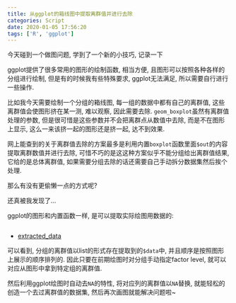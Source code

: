 ```yaml
---
title: 从ggplot的箱线图中提取离群值并进行去除
categories: Script
date: 2020-01-05 17:56:20
tags: ['R', 'ggplot']
---
```


今天碰到一个做图问题, 学到了一个新的小技巧, 记录一下
<!-- 摘要部分 -->
<!-- more -->

ggplot提供了很多常用的图形的绘制函数, 相当方便, 且图形可以按照各种各样的分组进行绘制, 但是有的时候我有些特殊要求, ggplot无法满足, 所以需要自行进行一些操作.

比如我今天需要绘制一个分组的箱线图, 每一组的数据中都有自己的离群值, 这些离群值会使图形挤在某一测, 难以观察, 因此需要去除. `geom_boxplot`虽然有离群值处理的参数, 但是很可惜是这些参数并不会把离群点从数值中去除, 而是不在图形上显示, 这么一来该挤一起的图形还是挤一起, 达不到效果.

网上能查到的关于离群值去除的方案最多是利用内置`boxplot`函数里面`$out`的内容提取离群数值并进行去除, 可惜不巧的是这这种方案似乎不能分组给出离群值结果, 它给的是总体离群值, 如果需要分组去除的话还需要自己手动拆分数据集然后挨个处理.

那么有没有更偷懒一点的方式呢?

还真被我发现了...

ggplot的图形和内置函数一样, 是可以提取实际绘图用数据的:

```r

```

- [extracted_data]()

可以看到, 分组的离群值以list的形式存在提取到的`$data`中, 并且顺序是按照图形上展示的顺序排列的. 因此只要在前期绘图时对分组手动指定factor level, 就可以对应从图形中拿到特定组的离群值.

然后利用ggplot绘图时自动去`NA`的特性, 将对应列的离群值以`NA`替换, 就能轻松的创造一个去过离群值的数据集, 然后再次画图就能解决问题啦~